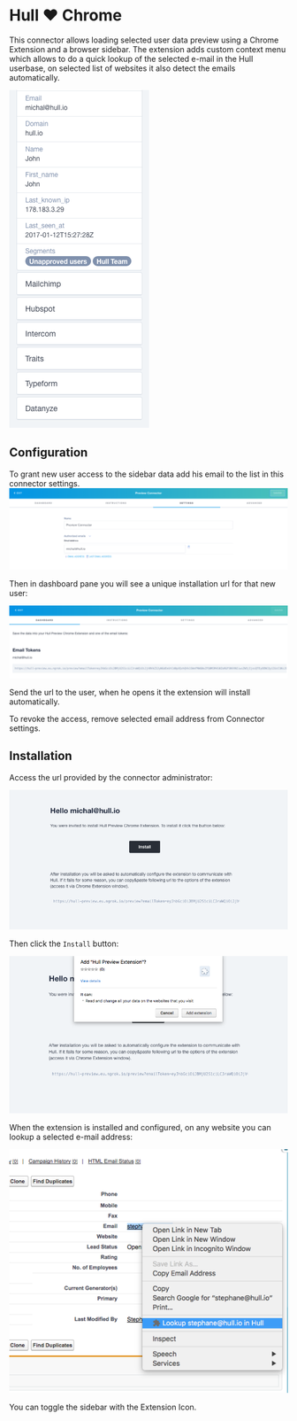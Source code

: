 # Hull ♥ Chrome

This connector allows loading selected user data preview using a Chrome Extension and a browser sidebar.
The extension adds custom context menu which allows to do a quick lookup of the selected e-mail in the Hull userbase, on selected list of websites it also detect the emails automatically.

![Overview](images/overview.png "Overview")

## Configuration


To grant new user access to the sidebar data add his email to the list in this connector settings.
![Add email](images/add-email.png "Add email")

Then in dashboard pane you will see a unique installation url for that new user:

![Get url](images/get-url.png "Get url")

Send the url to the user, when he opens it the extension will install automatically.

To revoke the access, remove selected email address from Connector settings.


## Installation

Access the url provided by the connector administrator:

![Installation](images/installation.png "Installation")

Then click the `Install` button:

![Install button](images/install-button.png "Install button")

When the extension is installed and configured, on any website you can lookup a selected e-mail address:

![Context menu](images/context-menu.png "Context Menu")

You can toggle the sidebar with the Extension Icon.




